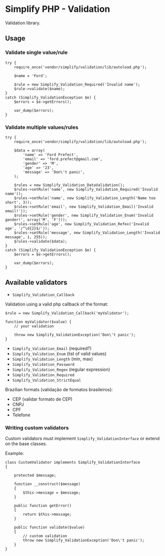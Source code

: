 # Simplify PHP - Validation

Validation library.

## Usage

### Validate single value/rule

	try {
		require_once('vendor/simplify/validation/lib/autoload.php');
		
		$name = 'Ford';

		$rule = new Simplify_Validation_Required('Invalid name');
		$rule->validate($name);
	}
	catch (Simplify_ValidationException $e) {
		$errors = $e->getErrors();
		
		var_dump($errors);
	}

### Validate multiple values/rules

	try {
		require_once('vendor/simplify/validation/lib/autoload.php');
		
		$data = array(
			'name' => 'Ford Prefect',
			'email' => 'ford.prefect@gmail.com',
			'gender' => 'M',
			'age' => '23',
			'message' => 'Don\'t panic', 
		);
		
		$rules = new Simplify_Validation_DataValidation();
		$rules->setRule('name', new Simplify_Validation_Required('Invalid name'));
		$rules->setRule('name', new Simplify_Validation_Length('Name too short', 3));
		$rules->setRule('email', new Simplify_Validation_Email('Invalid email!'));
		$rules->setRule('gender', new Simplify_Validation_Enum('Invalid gender!', array('M', 'F')));
		$rules->setRule('age', new Simplify_Validation_Refex('Invalid age', '/^\d{2}$/'));
		$rules->setRule('message', new Simplify_Validation_Length('Invalid message', 1, 255));
		$rules->validate($data);
	}
	catch (Simplify_ValidationException $e) {
		$errors = $e->getErrors();
		
		var_dump($errors);
	}

## Available validators

* `Simplify_Validation_Callback`

Validation using a valid php callback of the format:

	$rule = new Simplify_Validation_Callback('myValidator');

	function myValidator($value) {
		// your validation
		
		throw new Simplify_ValidationException('Don\'t panic');
	}

* `Simplify_Validation_Email` (required?)
* `Simplify_Validation_Enum` (list of valid values)
* `Simplify_Validation_Length` (min, max)
* `Simplify_Validation_Password`
* `Simplify_Validation_Regex` (regular expression)
* `Simplify_Validation_Required`
* `Simplify_Validation_StrictEqual`

Brazilian formats (validação de formatos brasileiros):

* CEP (validar formato de CEP)
* CNPJ
* CPF
* Telefone

### Writing custom validators

Custom validators must implement `Simplify_ValidationInterface` or extend on the base classes.

Example:

	class CustomValidator implements Simplify_ValidationInterface
	{

		protected $message;
		
		function __construct($message)
		{
			$this->message = $message;
		}
		
		public function getError()
		{
			return $this->message;
		}

		public function validate($value)
		{
			// custom validation
			throw new Simplify_ValidationException('Don\'t panic');
		}
	}
